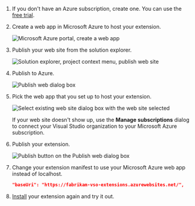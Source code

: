 1. If you don't have an Azure subscription, create one.
You can use the [free trial](https://azure.microsoft.com/pricing/free-trial/).

1. Create a web app in Microsoft Azure to host your extension.

	![Microsoft Azure portal, create a web app](./_img/publish-azure/create-web-app.png)

1. Publish your web site from the solution explorer.

	![Solution explorer, project context menu, publish web site](./_img/publish-azure/publish-web-site.png)

1. Publish to Azure.

	![Publish web dialog box](./_img/publish-azure/publish-web.png)

1. Pick the web app that you set up to host your extension.

	![Select existing web site dialog box with the web site selected](./_img/publish-azure/select-website.png)

	If your web site doesn't show up, use the **Manage subscriptions** dialog to connect your Visual Studio organization to your Microsoft Azure subscription.

1. Publish your extension.

	![Publish button on the Publish web dialog box](./_img/publish-azure/publish.png)

1. Change your extension manifest to use your Microsoft Azure web app instead of localhost.

	```json
    "baseUri": "https://fabrikam-vso-extensions.azurewebsites.net/",
	```

1. [Install](../../get-started/visual-studio.md#install) your extension again and try it out.